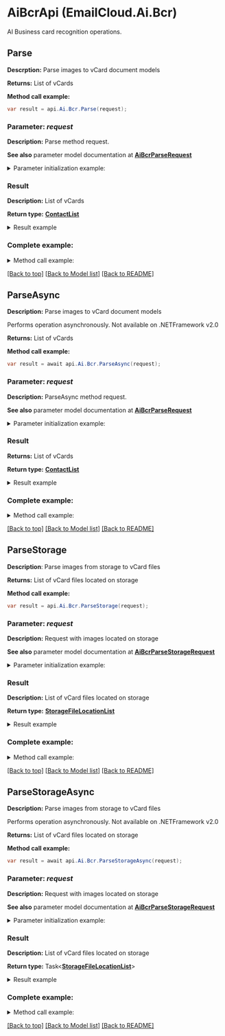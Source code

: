 # AiBcrApi (EmailCloud.Ai.Bcr)

AI Business card recognition operations.

<a name="Parse"></a>
## Parse
**Descrption:** Parse images to vCard document models             


**Returns:** List of vCards

**Method call example:**
```csharp
var result = api.Ai.Bcr.Parse(request);
```

### Parameter: *request*

**Description:** Parse method request.

**See also** parameter model documentation at [**AiBcrParseRequest**](AiBcrParseRequest.md)

<details>
    <summary>Parameter initialization example:</summary>

```csharp
var request = new AiBcrParseRequest
{ 
    File = new MemoryStream(File.ReadAllBytes("/path/to/image.png")),
    Countries = "us",
    Languages = "en",
    IsSingle = true
};
```

</details>

### Result

**Description:** List of vCards

**Return type:** [**ContactList**](ContactList.md)

<details>
    <summary>Result example</summary>

```csharp
result = new ContactList
{
    Value = new List<ContactDto>
    {
        new ContactDto
        {
            Attachments = new List<Attachment>
            {
                new Attachment
                {
                    Name = "attachment.txt",
                    Base64Data = "U29tZSBmaWxlIGNvbnRlbnQ="
                }
            },
            DisplayName = "Alex Thomas",
            EmailAddresses = new List<EmailAddress>
            {
                new EmailAddress
                {
                    Category = new EnumWithCustom<EmailAddressCategory>
                    {
                        Value = "Custom",
                        Description = "Partners"
                    },
                    DisplayName = "Alex Thomas Partners",
                    Preferred = true,
                    Address = "email@aspose.com"
                }
            },
            Gender = "Male",
            GivenName = "Alex",
            PhoneNumbers = new List<PhoneNumber>
            {
                new PhoneNumber
                {
                    Category = new EnumWithCustom<PhoneNumberCategory>
                    {
                        Value = "Office"
                    },
                    Number = "+49 211 4247 21",
                    Preferred = true
                }
            },
            Profession = "GENERAL DIRECTOR",
            Surname = "Thomas",
            Urls = new List<Url>
            {
                new Url
                {
                    Category = new EnumWithCustom<UrlCategory>
                    {
                        Value = "Work"
                    },
                    Preferred = true,
                    Href = "www.aspose.com"
                }
            }
        }
    }
};
```

</details>

### Complete example:

<details>
    <summary>Method call example:</summary>

```csharp
var api = new EmailCloud(appKey, appSid);

// Prepare parameters:
var request = new AiBcrParseRequest
{ 
    File = new MemoryStream(File.ReadAllBytes("/path/to/image.png")),
    Countries = "us",
    Languages = "en",
    IsSingle = true
};

// Call method:
var result = api.Ai.Bcr.Parse(request);

// Result example:
result = new ContactList
{
    Value = new List<ContactDto>
    {
        new ContactDto
        {
            Attachments = new List<Attachment>
            {
                new Attachment
                {
                    Name = "attachment.txt",
                    Base64Data = "U29tZSBmaWxlIGNvbnRlbnQ="
                }
            },
            DisplayName = "Alex Thomas",
            EmailAddresses = new List<EmailAddress>
            {
                new EmailAddress
                {
                    Category = new EnumWithCustom<EmailAddressCategory>
                    {
                        Value = "Custom",
                        Description = "Partners"
                    },
                    DisplayName = "Alex Thomas Partners",
                    Preferred = true,
                    Address = "email@aspose.com"
                }
            },
            Gender = "Male",
            GivenName = "Alex",
            PhoneNumbers = new List<PhoneNumber>
            {
                new PhoneNumber
                {
                    Category = new EnumWithCustom<PhoneNumberCategory>
                    {
                        Value = "Office"
                    },
                    Number = "+49 211 4247 21",
                    Preferred = true
                }
            },
            Profession = "GENERAL DIRECTOR",
            Surname = "Thomas",
            Urls = new List<Url>
            {
                new Url
                {
                    Category = new EnumWithCustom<UrlCategory>
                    {
                        Value = "Work"
                    },
                    Preferred = true,
                    Href = "www.aspose.com"
                }
            }
        }
    }
};
```

</details>

[[Back to top]](#) [[Back to Model list]](Models.md) [[Back to README]](README.md)

<a name="ParseAsync"></a>
## ParseAsync

**Description:** Parse images to vCard document models             

Performs operation asynchronously. Not available on .NETFramework v2.0


**Returns:** List of vCards

**Method call example:**
```csharp
var result = await api.Ai.Bcr.ParseAsync(request);
```

### Parameter: *request*

**Description:** ParseAsync method request.

**See also** parameter model documentation at [**AiBcrParseRequest**](AiBcrParseRequest.md)

<details>
    <summary>Parameter initialization example:</summary>

```csharp
var request = new AiBcrParseRequest
{ 
    File = new MemoryStream(File.ReadAllBytes("/path/to/image.png")),
    Countries = "us",
    Languages = "en",
    IsSingle = true
};
```

</details>

### Result

**Returns:** List of vCards

**Return type:** [**ContactList**](ContactList.md)

<details>
    <summary>Result example</summary>

```csharp
result = new ContactList
{
    Value = new List<ContactDto>
    {
        new ContactDto
        {
            Attachments = new List<Attachment>
            {
                new Attachment
                {
                    Name = "attachment.txt",
                    Base64Data = "U29tZSBmaWxlIGNvbnRlbnQ="
                }
            },
            DisplayName = "Alex Thomas",
            EmailAddresses = new List<EmailAddress>
            {
                new EmailAddress
                {
                    Category = new EnumWithCustom<EmailAddressCategory>
                    {
                        Value = "Custom",
                        Description = "Partners"
                    },
                    DisplayName = "Alex Thomas Partners",
                    Preferred = true,
                    Address = "email@aspose.com"
                }
            },
            Gender = "Male",
            GivenName = "Alex",
            PhoneNumbers = new List<PhoneNumber>
            {
                new PhoneNumber
                {
                    Category = new EnumWithCustom<PhoneNumberCategory>
                    {
                        Value = "Office"
                    },
                    Number = "+49 211 4247 21",
                    Preferred = true
                }
            },
            Profession = "GENERAL DIRECTOR",
            Surname = "Thomas",
            Urls = new List<Url>
            {
                new Url
                {
                    Category = new EnumWithCustom<UrlCategory>
                    {
                        Value = "Work"
                    },
                    Preferred = true,
                    Href = "www.aspose.com"
                }
            }
        }
    }
};
```

</details>

### Complete example:

<details>
    <summary>Method call example:</summary>

```csharp
var api = new EmailCloud(appKey, appSid);

// Prepare parameters:
var request = new AiBcrParseRequest
{ 
    File = new MemoryStream(File.ReadAllBytes("/path/to/image.png")),
    Countries = "us",
    Languages = "en",
    IsSingle = true
};

// Call method:
var result = await api.Ai.Bcr.ParseAsync(request);

// Result example:
result = new ContactList
{
    Value = new List<ContactDto>
    {
        new ContactDto
        {
            Attachments = new List<Attachment>
            {
                new Attachment
                {
                    Name = "attachment.txt",
                    Base64Data = "U29tZSBmaWxlIGNvbnRlbnQ="
                }
            },
            DisplayName = "Alex Thomas",
            EmailAddresses = new List<EmailAddress>
            {
                new EmailAddress
                {
                    Category = new EnumWithCustom<EmailAddressCategory>
                    {
                        Value = "Custom",
                        Description = "Partners"
                    },
                    DisplayName = "Alex Thomas Partners",
                    Preferred = true,
                    Address = "email@aspose.com"
                }
            },
            Gender = "Male",
            GivenName = "Alex",
            PhoneNumbers = new List<PhoneNumber>
            {
                new PhoneNumber
                {
                    Category = new EnumWithCustom<PhoneNumberCategory>
                    {
                        Value = "Office"
                    },
                    Number = "+49 211 4247 21",
                    Preferred = true
                }
            },
            Profession = "GENERAL DIRECTOR",
            Surname = "Thomas",
            Urls = new List<Url>
            {
                new Url
                {
                    Category = new EnumWithCustom<UrlCategory>
                    {
                        Value = "Work"
                    },
                    Preferred = true,
                    Href = "www.aspose.com"
                }
            }
        }
    }
};
```

</details>

[[Back to top]](#) [[Back to Model list]](Models.md) [[Back to README]](README.md)
<a name="ParseStorage"></a>
## ParseStorage

**Description**: Parse images from storage to vCard files             


**Returns:** List of vCard files located on storage

**Method call example:**
```csharp
var result = api.Ai.Bcr.ParseStorage(request);
```

### Parameter: *request*

**Description:** Request with images located on storage

**See also** parameter model documentation at [**AiBcrParseStorageRequest**](AiBcrParseStorageRequest.md)

<details>
    <summary>Parameter initialization example:</summary>

```csharp
var request = new AiBcrParseStorageRequest
{
    OutFolder = new StorageFolderLocation
    {
        Storage = "First Storage",
        FolderPath = "VCard/files/produced/by/parser/will/be/placed/here"
    },
    Images = new List<AiBcrImageStorageFile>
    {
        new AiBcrImageStorageFile
        {
            File = new StorageFileLocation
            {
                FileName = "VCardScanImage.jpg",
                Storage = "First Storage",
                FolderPath = "image/location/on/storage"
            },
            IsSingle = true
        }
    }
};
```

</details>


### Result

**Description:** List of vCard files located on storage

**Return type:** [**StorageFileLocationList**](StorageFileLocationList.md)

<details>
    <summary>Result example</summary>

```csharp
result = new StorageFileLocationList
{
    Value = new List<StorageFileLocation>
    {
        new StorageFileLocation
        {
            FileName = "fileOnStorage.txt",
            Storage = "First Storage",
            FolderPath = "file/location/folder/on/storage"
        }
    }
};
```

</details>

### Complete example:

<details>
    <summary>Method call example:</summary>

```csharp
var api = new EmailCloud(appKey, appSid);

// Prepare parameters:
var request = new AiBcrParseStorageRequest
{
    OutFolder = new StorageFolderLocation
    {
        Storage = "First Storage",
        FolderPath = "VCard/files/produced/by/parser/will/be/placed/here"
    },
    Images = new List<AiBcrImageStorageFile>
    {
        new AiBcrImageStorageFile
        {
            File = new StorageFileLocation
            {
                FileName = "VCardScanImage.jpg",
                Storage = "First Storage",
                FolderPath = "image/location/on/storage"
            },
            IsSingle = true
        }
    }
};

// Call method:
var result = api.Ai.Bcr.ParseStorage(request);

// Result example:
result = new StorageFileLocationList
{
    Value = new List<StorageFileLocation>
    {
        new StorageFileLocation
        {
            FileName = "fileOnStorage.txt",
            Storage = "First Storage",
            FolderPath = "file/location/folder/on/storage"
        }
    }
};
```

</details>

[[Back to top]](#) [[Back to Model list]](Models.md) [[Back to README]](README.md)

<a name="ParseStorageAsync"></a>
## ParseStorageAsync

**Description:** Parse images from storage to vCard files             

Performs operation asynchronously. Not available on .NETFramework v2.0


**Returns:** List of vCard files located on storage

**Method call example:**
```csharp
var result = await api.Ai.Bcr.ParseStorageAsync(request);
```

### Parameter: *request*

**Description:** Request with images located on storage

**See also** parameter model documentation at [**AiBcrParseStorageRequest**](AiBcrParseStorageRequest.md)

<details>
    <summary>Parameter initialization example:</summary>

```csharp
var request = new AiBcrParseStorageRequest
{
    OutFolder = new StorageFolderLocation
    {
        Storage = "First Storage",
        FolderPath = "VCard/files/produced/by/parser/will/be/placed/here"
    },
    Images = new List<AiBcrImageStorageFile>
    {
        new AiBcrImageStorageFile
        {
            File = new StorageFileLocation
            {
                FileName = "VCardScanImage.jpg",
                Storage = "First Storage",
                FolderPath = "image/location/on/storage"
            },
            IsSingle = true
        }
    }
};
```

</details>


### Result

**Description:** List of vCard files located on storage

**Return type:** Task<[**StorageFileLocationList**](StorageFileLocationList.md)>

<details>
    <summary>Result example</summary>

```csharp
result = new StorageFileLocationList
{
    Value = new List<StorageFileLocation>
    {
        new StorageFileLocation
        {
            FileName = "fileOnStorage.txt",
            Storage = "First Storage",
            FolderPath = "file/location/folder/on/storage"
        }
    }
};
```

</details>

### Complete example:

<details>
    <summary>Method call example:</summary>

```csharp
var api = new EmailCloud(appKey, appSid);

// Prepare parameters:
var request = new AiBcrParseStorageRequest
{
    OutFolder = new StorageFolderLocation
    {
        Storage = "First Storage",
        FolderPath = "VCard/files/produced/by/parser/will/be/placed/here"
    },
    Images = new List<AiBcrImageStorageFile>
    {
        new AiBcrImageStorageFile
        {
            File = new StorageFileLocation
            {
                FileName = "VCardScanImage.jpg",
                Storage = "First Storage",
                FolderPath = "image/location/on/storage"
            },
            IsSingle = true
        }
    }
};

// Call method:
var result = await api.Ai.Bcr.ParseStorageAsync(request);

// Result example:
result = new StorageFileLocationList
{
    Value = new List<StorageFileLocation>
    {
        new StorageFileLocation
        {
            FileName = "fileOnStorage.txt",
            Storage = "First Storage",
            FolderPath = "file/location/folder/on/storage"
        }
    }
};
```

</details>

[[Back to top]](#) [[Back to Model list]](Models.md) [[Back to README]](README.md)
